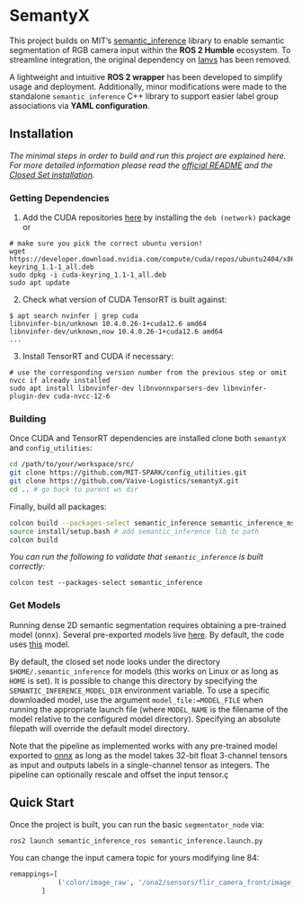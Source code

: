 # SemantyX

This project builds on MIT’s [semantic_inference](https://github.com/MIT-SPARK/semantic_inference) library to enable semantic segmentation of RGB camera input within the **ROS 2 Humble** ecosystem. To streamline integration, the original dependency on [Ianvs](https://github.com/MIT-SPARK/Ianvs) has been removed.

A lightweight and intuitive **ROS 2 wrapper** has been developed to simplify usage and deployment. Additionally, minor modifications were made to the standalone `semantic_inference` C++ library to support easier label group associations via **YAML configuration**.


## Installation
_The minimal steps in order to build and run this project are explained here. For more detailed information please read the [official README](https://github.com/MIT-SPARK/semantic_inference/blob/main/README.md) and the [Closed Set installation](https://github.com/MIT-SPARK/semantic_inference/blob/main/docs/closed_set.md#setting-up)._

### Getting Dependencies

  1. Add the CUDA repositories [here](https://developer.nvidia.com/cuda-downloads) by installing the `deb (network)` package or

```shell
# make sure you pick the correct ubuntu version!
wget https://developer.download.nvidia.com/compute/cuda/repos/ubuntu2404/x86_64/cuda-keyring_1.1-1_all.deb
sudo dpkg -i cuda-keyring_1.1-1_all.deb
sudo apt update
```

  2. Check what version of CUDA TensorRT is built against:

```console
$ apt search nvinfer | grep cuda
libnvinfer-bin/unknown 10.4.0.26-1+cuda12.6 amd64
libnvinfer-dev/unknown,now 10.4.0.26-1+cuda12.6 amd64
...
```

  3.  Install TensorRT and CUDA if necessary:

```shell
# use the corresponding version number from the previous step or omit nvcc if already installed
sudo apt install libnvinfer-dev libnvonnxparsers-dev libnvinfer-plugin-dev cuda-nvcc-12-6
```

### Building

Once CUDA and TensorRT dependencies are installed clone both `semantyX` and `config_utilities`:
```bash
cd /path/to/your/workspace/src/
git clone https://github.com/MIT-SPARK/config_utilities.git
git clone https://github.com/Vaive-Logistics/semantyX.git
cd .. # go back to parent ws dir
```

Finally, build all packages:
```bash
colcon build --packages-select semantic_inference semantic_inference_msgs config_utilities
source install/setup.bash # add semantic_inference lib to path
colcon build
```

_You can run the following to validate that `semantic_inference` is built correctly:_
```shell
colcon test --packages-select semantic_inference
```

### Get Models

Running dense 2D semantic segmentation requires obtaining a pre-trained model (onnx).
Several pre-exported models live [here](https://drive.google.com/drive/folders/1GrmgFDFCssDxKe_Nyx8PPTK1pRMA0gEO?usp=sharing).
By default, the code uses [this](https://drive.google.com/file/d/1XRcsyLSvqqhqNIaOI_vmqpUpmBT6gk9-/view?usp=drive_link) model.

By default, the closed set node looks under the directory `$HOME/.semantic_inference` for models (this works on Linux or as long as `HOME` is set).
It is possible to change this directory by specifying the `SEMANTIC_INFERENCE_MODEL_DIR` environment variable.
To use a specific downloaded model, use the argument `model_file:=MODEL_FILE` when running the appropriate launch file (where `MODEL_NAME` is the filename of the model relative to the configured model directory).
Specifying an absolute filepath will override the default model directory.

Note that the pipeline as implemented works with any pre-trained model exported to [onnx](https://onnx.ai/) as long as the model takes 32-bit float 3-channel tensors as input and outputs labels in a single-channel tensor as integers.
The pipeline can optionally rescale and offset the input tensor.ç

## Quick Start

Once the project is built, you can run the basic `segmentator_node` via:
```bash
ros2 launch semantic_inference_ros semantic_inference.launch.py
```

You can change the input camera topic for yours modifying line 84:
```py
remappings=[
            ('color/image_raw', '/ona2/sensors/flir_camera_front/image_raw')   # <-- remap input topic here
        ] 
```